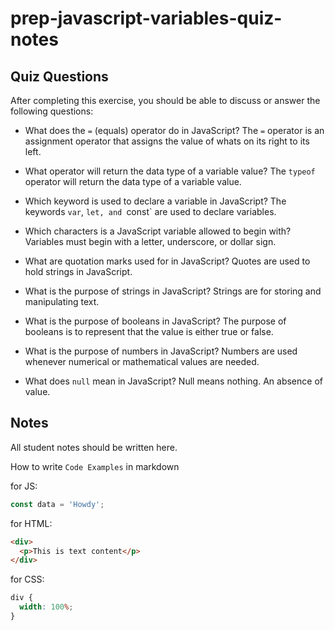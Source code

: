 # prep-javascript-variables-quiz-notes

## Quiz Questions

After completing this exercise, you should be able to discuss or answer the following questions:

- What does the `=` (equals) operator do in JavaScript?
  The `=` operator is an assignment operator that assigns the value of whats on its right to its left.

- What operator will return the data type of a variable value?
  The `typeof` operator will return the data type of a variable value.

- Which keyword is used to declare a variable in JavaScript?
  The keywords `var`, `let, and `const` are used to declare variables.

- Which characters is a JavaScript variable allowed to begin with?
  Variables must begin with a letter, underscore, or dollar sign.

- What are quotation marks used for in JavaScript?
  Quotes are used to hold strings in JavaScript.

- What is the purpose of strings in JavaScript?
  Strings are for storing and manipulating text.

- What is the purpose of booleans in JavaScript?
  The purpose of booleans is to represent that the value is either true or false.

- What is the purpose of numbers in JavaScript?
  Numbers are used whenever numerical or mathematical values are needed.

- What does `null` mean in JavaScript?
  Null means nothing. An absence of value.

## Notes

All student notes should be written here.

How to write `Code Examples` in markdown

for JS:

```javascript
const data = 'Howdy';
```

for HTML:

```html
<div>
  <p>This is text content</p>
</div>
```

for CSS:

```css
div {
  width: 100%;
}
```
